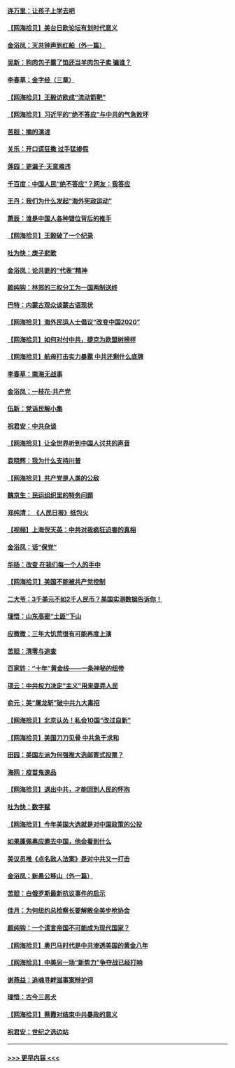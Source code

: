 #### [连万里：让孩子上学去吧](../pages/nsc993/n12385309.md?t=09080902) 
#### [【网海拾贝】美台日欧论坛有划时代意义](../pages/nsc993/n12385232.md?t=09080902) 
#### [金浴凤：灭共钟声到红船（外一篇）](../pages/nsc993/n12385154.md?t=09080902) 
#### [吴新：狗肉包子露了馅还当羊肉包子卖 骗谁？](../pages/nsc993/n12385133.md?t=09080902) 
#### [李春草：金字经（三章）](../pages/nsc993/n12383691.md?t=09080902) 
#### [【网海拾贝】王毅访欧成“流动箭靶”](../pages/nsc993/n12383338.md?t=09080902) 
#### [【网海拾贝】习近平的“绝不答应”与中共的气急败坏](../pages/nsc993/n12382819.md?t=09080902) 
#### [苦胆：摘的演进](../pages/nsc993/n12382619.md?t=09080902) 
#### [关乐：开口谎狂撒 过手猛掺假](../pages/nsc993/n12382604.md?t=09080902) 
#### [莲园：更漏子‧天意难违](../pages/nsc993/n12382598.md?t=09080902) 
#### [千百度：中国人民“绝不答应”？网友：我答应](../pages/nsc993/n12382024.md?t=09080902) 
#### [王丹：我们为什么发起“海外宪政运动”](../pages/nsc993/n12380286.md?t=09080902) 
#### [萧辰：谁是中国人各种错位背后的推手](../pages/nsc993/n12379800.md?t=09080902) 
#### [【网海拾贝】王毅破了一个纪录](../pages/nsc993/n12379251.md?t=09080902) 
#### [吐为快：庚子悲歌](../pages/nsc993/n12378821.md?t=09080902) 
#### [金浴凤：论共匪的“代表”精神](../pages/nsc993/n12377546.md?t=09080902) 
#### [颜纯钩：林郑的三权分工为一国两制送终](../pages/nsc993/n12377306.md?t=09080902) 
#### [巴特：内蒙古观众谈蒙古语现状](../pages/nsc993/n12376923.md?t=09080902) 
#### [【网海拾贝】海外民运人士倡议“改变中国2020”](../pages/nsc993/n12376682.md?t=09080902) 
#### [【网海拾贝】如何对付中共，捷克为欧盟树榜样](../pages/nsc993/n12374209.md?t=09080902) 
#### [【网海拾贝】航母打击实力暴露 中共还剩什么底牌](../pages/nsc993/n12371825.md?t=09080902) 
#### [李春草：南海无战事](../pages/nsc993/n12371159.md?t=09080902) 
#### [金浴凤：一枝花·共产党](../pages/nsc993/n12368757.md?t=09080902) 
#### [伍新：党话民解小集](../pages/nsc993/n12366907.md?t=09080902) 
#### [祝君安：中共杂谈](../pages/nsc993/n12366076.md?t=09080902) 
#### [【网海拾贝】让全世界听到中国人讨共的声音](../pages/nsc993/n12365569.md?t=09080902) 
#### [袁晓辉：我为什么支持川普](../pages/nsc993/n12362670.md?t=09080902) 
#### [【网海拾贝】共产党是人类的公敌](../pages/nsc993/n12363182.md?t=09080902) 
#### [魏京生：民运组织里的特务问题](../pages/nsc993/n12363010.md?t=09080902) 
#### [郑纯清： 《人民日报》纸包火](../pages/nsc993/n12362706.md?t=09080902) 
#### [【视频】上海倪天英：中共对我疯狂迫害的真相](../pages/nsc993/n12356341.md?t=09080902) 
#### [金浴凤：话“保党”](../pages/nsc993/n12361867.md?t=09080902) 
#### [华旸：改变 在我们每一个人的手中](../pages/nsc993/n12361774.md?t=09080902) 
#### [【网海拾贝】美国不能被共产党控制](../pages/nsc993/n12360271.md?t=09080902) 
#### [二大爷：3千美元不如2千人民币？美国实测数据告诉你！](../pages/nsc993/n12358563.md?t=09080902) 
#### [理悟：山东高密“土匪”下山](../pages/nsc993/n12358535.md?t=09080902) 
#### [应微微：三年大饥荒很有可能再度上演](../pages/nsc993/n12358523.md?t=09080902) 
#### [苦胆：清零与追查](../pages/nsc993/n12358501.md?t=09080902) 
#### [百家姓：“十年”黄金线——一条神秘的纽带](../pages/nsc993/n12358319.md?t=09080902) 
#### [项云：中共权力决定“主义”用来耍弄人民](../pages/nsc993/n12358172.md?t=09080902) 
#### [俞元：美“屠龙斩”破中共九大毒招](../pages/nsc993/n12357822.md?t=09080902) 
#### [【网海拾贝】北京认怂！私会10国“改过自新”](../pages/nsc993/n12357784.md?t=09080902) 
#### [【网海拾贝】美国刀刀见骨 中共急于求和](../pages/nsc993/n12355511.md?t=09080902) 
#### [田园：美国左派为何强推大选邮寄式投票？](../pages/nsc993/n12352963.md?t=09080902) 
#### [海网：疫苗鬼速品](../pages/nsc993/n12354438.md?t=09080902) 
#### [【网海拾贝】退出中共，才能回到人民的怀抱](../pages/nsc993/n12352634.md?t=09080902) 
#### [吐为快：数字赋](../pages/nsc993/n12352317.md?t=09080902) 
#### [【网海拾贝】今年美国大选就是对中国政策的公投](../pages/nsc993/n12350973.md?t=09080902) 
#### [如果蓬佩奥应邀去中国，他会看到什么](../pages/nsc993/n12350945.md?t=09080902) 
#### [美议员推《点名敌人法案》是对中共又一打击](../pages/nsc993/n12350765.md?t=09080902) 
#### [金浴凤：新愚公移山（外一篇）](../pages/nsc993/n12350253.md?t=09080902) 
#### [苦胆：白俄罗斯最新抗议事件的启示](../pages/nsc993/n12349989.md?t=09080902) 
#### [佳月：为何纽约总检察长要解散全美步枪协会](../pages/nsc993/n12349939.md?t=09080902) 
#### [颜纯钩：一个谎言帝国不可能成为现代国家？](../pages/nsc993/n12349898.md?t=09080902) 
#### [【网海拾贝】奥巴马时代是中共渗透美国的黄金八年](../pages/nsc993/n12349284.md?t=09080902) 
#### [【网海拾贝】中美另一场“新势力”争夺战已经打响](../pages/nsc993/n12346998.md?t=09080902) 
#### [谢燕益：追魂寻衅滋事案辩护词](../pages/nsc993/n12346892.md?t=09080902) 
#### [理悟：古今三恶犬](../pages/nsc993/n12345190.md?t=09080902) 
#### [【网海拾贝】蔡霞对结束中共暴政的意义](../pages/nsc993/n12344263.md?t=09080902) 
#### [祝君安：世纪之选边站](../pages/nsc993/n12342382.md?t=09080902) 

----
#### [ >>> 更早内容 <<< ](../indexes/nsc993-earlier.md)
